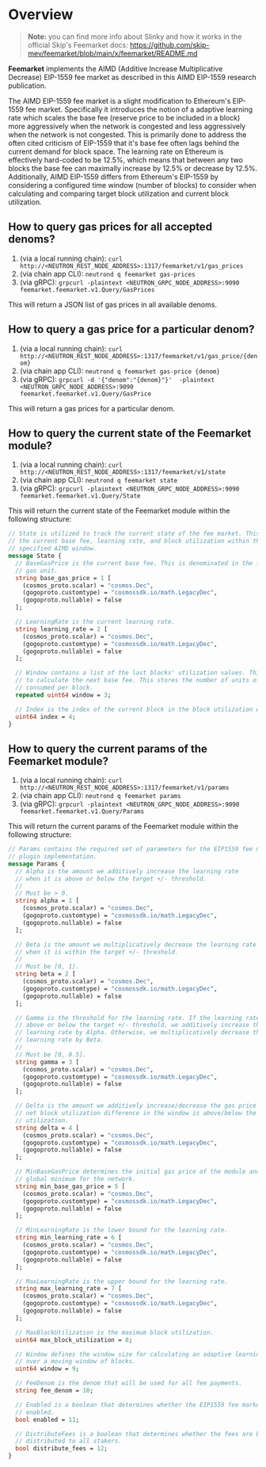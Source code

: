 # Overview

> **Note:** you can find more info about Slinky and how it works in the official Skip's Feemarket docs: https://github.com/skip-mev/feemarket/blob/main/x/feemarket/README.md

**Feemarket** implements the AIMD (Additive Increase Multiplicative Decrease) EIP-1559 fee market as described in this AIMD EIP-1559 research publication.

The AIMD EIP-1559 fee market is a slight modification to Ethereum's EIP-1559 fee market. Specifically it introduces the notion of a adaptive learning rate which scales the base fee (reserve price to be included in a block) more aggressively when the network is congested and less aggressively when the network is not congested. This is primarily done to address the often cited criticism of EIP-1559 that it's base fee often lags behind the current demand for block space. The learning rate on Ethereum is effectively hard-coded to be 12.5%, which means that between any two blocks the base fee can maximally increase by 12.5% or decrease by 12.5%. Additionally, AIMD EIP-1559 differs from Ethereum's EIP-1559 by considering a configured time window (number of blocks) to consider when calculating and comparing target block utilization and current block utilization.

## How to query gas prices for all accepted denoms?

1. (via a local running chain): `curl http://<NEUTRON_REST_NODE_ADDRESS>:1317/feemarket/v1/gas_prices`
2. (via chain app CLI): `neutrond q feemarket gas-prices`
3. (via gRPC): `grpcurl -plaintext <NEUTRON_GRPC_NODE_ADDRESS>:9090 feemarket.feemarket.v1.Query/GasPrices`

This will return a JSON list of gas prices in all available denoms.

## How to query a gas price for a particular denom?

1. (via a local running chain): `curl http://<NEUTRON_REST_NODE_ADDRESS>:1317/feemarket/v1/gas_price/{denom}`
2. (via chain app CLI): `neutrond q feemarket gas-price {denom}`
3. (via gRPC): `grpcurl -d '{"denom":"{denom}"}'  -plaintext <NEUTRON_GRPC_NODE_ADDRESS>:9090 feemarket.feemarket.v1.Query/GasPrice`

This will return a gas prices for a particular denom.

## How to query the current state of the Feemarket module?

1. (via a local running chain): `curl http://<NEUTRON_REST_NODE_ADDRESS>:1317/feemarket/v1/state`
2. (via chain app CLI): `neutrond q feemarket state`
3. (via gRPC): `grpcurl -plaintext <NEUTRON_GRPC_NODE_ADDRESS>:9090 feemarket.feemarket.v1.Query/State`

This will return the current state of the Feemarket module within the following structure:

```protobuf
// State is utilized to track the current state of the fee market. This includes
// the current base fee, learning rate, and block utilization within the
// specified AIMD window.
message State {
  // BaseGasPrice is the current base fee. This is denominated in the fee per
  // gas unit.
  string base_gas_price = 1 [
    (cosmos_proto.scalar) = "cosmos.Dec",
    (gogoproto.customtype) = "cosmossdk.io/math.LegacyDec",
    (gogoproto.nullable) = false
  ];

  // LearningRate is the current learning rate.
  string learning_rate = 2 [
    (cosmos_proto.scalar) = "cosmos.Dec",
    (gogoproto.customtype) = "cosmossdk.io/math.LegacyDec",
    (gogoproto.nullable) = false
  ];

  // Window contains a list of the last blocks' utilization values. This is used
  // to calculate the next base fee. This stores the number of units of gas
  // consumed per block.
  repeated uint64 window = 3;

  // Index is the index of the current block in the block utilization window.
  uint64 index = 4;
}
```

## How to query the current params of the Feemarket module?

1. (via a local running chain): `curl http://<NEUTRON_REST_NODE_ADDRESS>:1317/feemarket/v1/params`
2. (via chain app CLI): `neutrond q feemarket params`
3. (via gRPC): `grpcurl -plaintext <NEUTRON_GRPC_NODE_ADDRESS>:9090 feemarket.feemarket.v1.Query/Params`

This will return the current params of the Feemarket module within the following structure:

```protobuf
// Params contains the required set of parameters for the EIP1559 fee market
// plugin implementation.
message Params {
  // Alpha is the amount we additively increase the learning rate
  // when it is above or below the target +/- threshold.
  //
  // Must be > 0.
  string alpha = 1 [
    (cosmos_proto.scalar) = "cosmos.Dec",
    (gogoproto.customtype) = "cosmossdk.io/math.LegacyDec",
    (gogoproto.nullable) = false
  ];

  // Beta is the amount we multiplicatively decrease the learning rate
  // when it is within the target +/- threshold.
  //
  // Must be [0, 1].
  string beta = 2 [
    (cosmos_proto.scalar) = "cosmos.Dec",
    (gogoproto.customtype) = "cosmossdk.io/math.LegacyDec",
    (gogoproto.nullable) = false
  ];

  // Gamma is the threshold for the learning rate. If the learning rate is
  // above or below the target +/- threshold, we additively increase the
  // learning rate by Alpha. Otherwise, we multiplicatively decrease the
  // learning rate by Beta.
  //
  // Must be [0, 0.5].
  string gamma = 3 [
    (cosmos_proto.scalar) = "cosmos.Dec",
    (gogoproto.customtype) = "cosmossdk.io/math.LegacyDec",
    (gogoproto.nullable) = false
  ];

  // Delta is the amount we additively increase/decrease the gas price when the
  // net block utilization difference in the window is above/below the target
  // utilization.
  string delta = 4 [
    (cosmos_proto.scalar) = "cosmos.Dec",
    (gogoproto.customtype) = "cosmossdk.io/math.LegacyDec",
    (gogoproto.nullable) = false
  ];

  // MinBaseGasPrice determines the initial gas price of the module and the
  // global minimum for the network.
  string min_base_gas_price = 5 [
    (cosmos_proto.scalar) = "cosmos.Dec",
    (gogoproto.customtype) = "cosmossdk.io/math.LegacyDec",
    (gogoproto.nullable) = false
  ];

  // MinLearningRate is the lower bound for the learning rate.
  string min_learning_rate = 6 [
    (cosmos_proto.scalar) = "cosmos.Dec",
    (gogoproto.customtype) = "cosmossdk.io/math.LegacyDec",
    (gogoproto.nullable) = false
  ];

  // MaxLearningRate is the upper bound for the learning rate.
  string max_learning_rate = 7 [
    (cosmos_proto.scalar) = "cosmos.Dec",
    (gogoproto.customtype) = "cosmossdk.io/math.LegacyDec",
    (gogoproto.nullable) = false
  ];

  // MaxBlockUtilization is the maximum block utilization.
  uint64 max_block_utilization = 8;

  // Window defines the window size for calculating an adaptive learning rate
  // over a moving window of blocks.
  uint64 window = 9;

  // FeeDenom is the denom that will be used for all fee payments.
  string fee_denom = 10;

  // Enabled is a boolean that determines whether the EIP1559 fee market is
  // enabled.
  bool enabled = 11;

  // DistributeFees is a boolean that determines whether the fees are burned or
  // distributed to all stakers.
  bool distribute_fees = 12;
}
```
